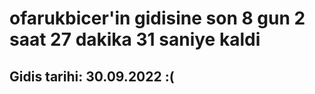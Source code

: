 # ofarukbicer'in gidisine son 8 gun 2 saat 27 dakika 31 saniye kaldi

## Gidis tarihi: 30.09.2022 :(